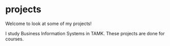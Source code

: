 # projects
Welcome to look at some of my projects!

I study Business Information Systems in TAMK.
These projects are done for courses.
